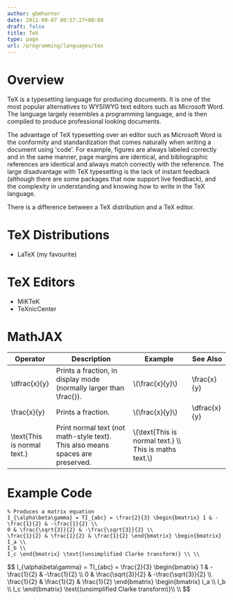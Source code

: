 ```yaml
---
author: gbmhunter
date: 2011-09-07 00:57:27+00:00
draft: false
title: TeX
type: page
url: /programming/languages/tex
---
```


# Overview

TeX is a typesetting language for producing documents. It is one of the most popular alternatives to WYSIWYG text editors such as Microsoft Word. The language largely resembles a programming language, and is then compiled to produce professional looking documents.

The advantage of TeX typesetting over an editor such as Microsoft Word is the conformity and standardization that comes naturally when writing a document using 'code'. For example, figures are always labeled correctly and in the same manner, page margins are identical, and bibliographic references are identical and always match correctly with the reference. The large disadvantage with TeX typesetting is the lack of instant feedback (although there are some packages that now support live feedback), and the complexity in understanding and knowing how to write in the TeX language.

There is a difference between a TeX distribution and a TeX editor.

# TeX Distributions

* LaTeX (my favourite)

# TeX Editors

* MiKTeK
* TeXnicCenter

# MathJAX

<table>
    <thead>
        <tr>
            <th>Operator</th>
            <th>Description</th>
            <th>Example</th>
            <th>See Also</th>
        </tr>
    </thead>
<tbody >
<tr >

<td >\dfrac{x}{y}
</td>

<td >Prints a fraction, in display mode (normally larger than \frac{}).
</td>

<td >\(\frac{x}{y}\)
</td>

<td >\frac{x}{y}
</td>
</tr>
<tr >

<td >\frac{x}{y}
</td>

<td >Prints a fraction.
</td>

<td >\(\frac{x}{y}\)
</td>

<td >\dfrac{x}{y}
</td>
</tr>
<tr >

<td >\text{This is normal text.}
</td>

<td >Print normal text (not math-style text). This also means spaces are preserved.
</td>

<td >\(\text{This is normal text.} \\ This is maths text.\)
</td>

<td >
</td>
</tr>
</tbody>
</table>

# Example Code

```   
% Produces a matrix equation
I_{\alpha\beta\gamma} = TI_{abc} = \frac{2}{3} \begin{bmatrix} 1 & -\frac{1}{2} & -\frac{1}{2} \\ 
0 & \frac{\sqrt{3}}{2} & -\frac{\sqrt{3}}{2} \\ 
\frac{1}{2} & \frac{1}{2} & \frac{1}{2} \end{bmatrix} \begin{bmatrix} I_a \\ 
I_b \\ 
I_c \end{bmatrix} \text{(unsimplified Clarke transform)} \\ \\
```    

<div>$$ I_{\alpha\beta\gamma} = TI_{abc} = \frac{2}{3} \begin{bmatrix} 1 & -\frac{1}{2} & -\frac{1}{2} \\ 0 & \frac{\sqrt{3}}{2} & -\frac{\sqrt{3}}{2} \\ \frac{1}{2} & \frac{1}{2} & \frac{1}{2} \end{bmatrix} \begin{bmatrix} I_a \\ I_b \\ I_c \end{bmatrix} \text{(unsimplified Clarke transform)}\\ \\ $$</div>
